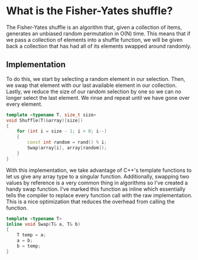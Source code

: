 # What is the Fisher-Yates shuffle?

The Fisher-Yates shuffle is an algorithm that, given a collection of items, generates an unbiased random permutation in O(N) time.
This means that if we pass a collection of elements into a shuffle function, we will be given back a collection that has had all
of its elements swapped around randomly.

## Implementation

To do this, we start by selecting a random element in our selection. Then, we swap that element with our last available element in our collection.
Lastly, we reduce the size of our random selection by one so we can no longer select the last element. We rinse and repeat until
we have gone over every element.

```cpp
template <typename T, size_t size>
void Shuffle(T(&array)[size])
{
	for (int i = size - 1; i > 0; i--)
	{
		const int random = rand() % i;
		Swap(array[i], array[random]);
	}
}
```

With this implementation, we take advantage of C++'s template functions to let us give any array type to a singular function. 
Additionally, swapping two values by reference is a very common thing in algorithms so I've created a handy swap function. I've marked
this function as inline which essentially tells the compiler to replace every function call with the raw implementation. This is
a nice optimization that reduces the overhead from calling the function.

```cpp
template <typename T>
inline void Swap(T& a, T& b)
{
	T temp = a;
	a = b;
	b = temp;
}
```
